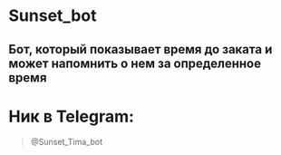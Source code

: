 # Sunset_bot
Бот, который показывает время до заката и может напомнить о нем за определенное время
-------------
# Ник в Telegram:
> @Sunset_Tima_bot 
